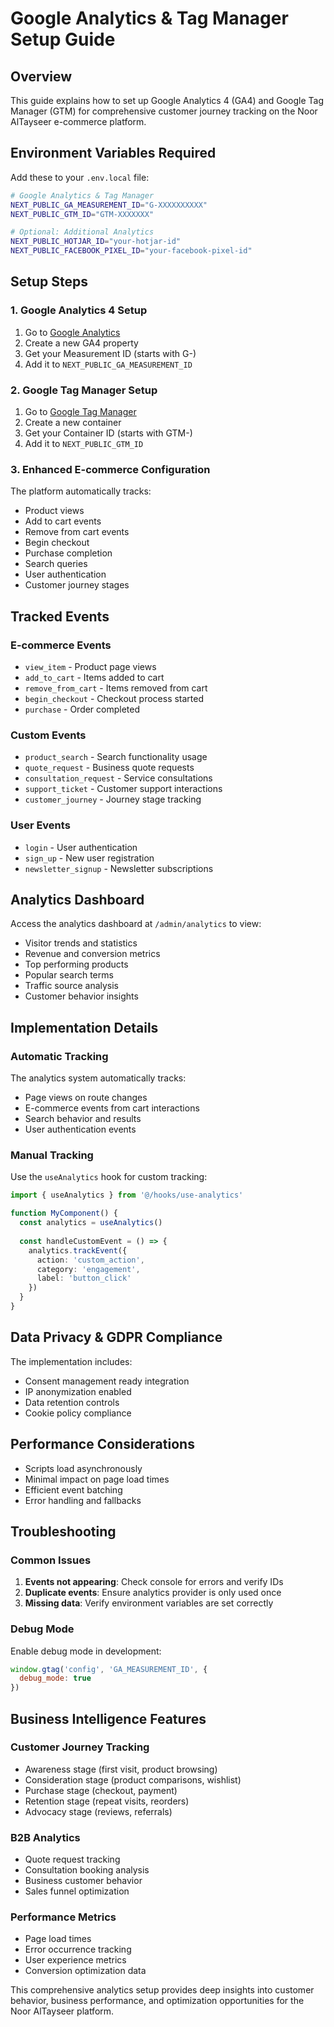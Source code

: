 # Google Analytics & Tag Manager Setup Guide

## Overview
This guide explains how to set up Google Analytics 4 (GA4) and Google Tag Manager (GTM) for comprehensive customer journey tracking on the Noor AlTayseer e-commerce platform.

## Environment Variables Required

Add these to your `.env.local` file:

```bash
# Google Analytics & Tag Manager
NEXT_PUBLIC_GA_MEASUREMENT_ID="G-XXXXXXXXXX"
NEXT_PUBLIC_GTM_ID="GTM-XXXXXXX"

# Optional: Additional Analytics
NEXT_PUBLIC_HOTJAR_ID="your-hotjar-id"
NEXT_PUBLIC_FACEBOOK_PIXEL_ID="your-facebook-pixel-id"
```

## Setup Steps

### 1. Google Analytics 4 Setup
1. Go to [Google Analytics](https://analytics.google.com/)
2. Create a new GA4 property
3. Get your Measurement ID (starts with G-)
4. Add it to `NEXT_PUBLIC_GA_MEASUREMENT_ID`

### 2. Google Tag Manager Setup
1. Go to [Google Tag Manager](https://tagmanager.google.com/)
2. Create a new container
3. Get your Container ID (starts with GTM-)
4. Add it to `NEXT_PUBLIC_GTM_ID`

### 3. Enhanced E-commerce Configuration
The platform automatically tracks:
- Product views
- Add to cart events
- Remove from cart events
- Begin checkout
- Purchase completion
- Search queries
- User authentication
- Customer journey stages

## Tracked Events

### E-commerce Events
- `view_item` - Product page views
- `add_to_cart` - Items added to cart
- `remove_from_cart` - Items removed from cart
- `begin_checkout` - Checkout process started
- `purchase` - Order completed

### Custom Events
- `product_search` - Search functionality usage
- `quote_request` - Business quote requests
- `consultation_request` - Service consultations
- `support_ticket` - Customer support interactions
- `customer_journey` - Journey stage tracking

### User Events
- `login` - User authentication
- `sign_up` - New user registration
- `newsletter_signup` - Newsletter subscriptions

## Analytics Dashboard

Access the analytics dashboard at `/admin/analytics` to view:
- Visitor trends and statistics
- Revenue and conversion metrics
- Top performing products
- Popular search terms
- Traffic source analysis
- Customer behavior insights

## Implementation Details

### Automatic Tracking
The analytics system automatically tracks:
- Page views on route changes
- E-commerce events from cart interactions
- Search behavior and results
- User authentication events

### Manual Tracking
Use the `useAnalytics` hook for custom tracking:

```typescript
import { useAnalytics } from '@/hooks/use-analytics'

function MyComponent() {
  const analytics = useAnalytics()
  
  const handleCustomEvent = () => {
    analytics.trackEvent({
      action: 'custom_action',
      category: 'engagement',
      label: 'button_click'
    })
  }
}
```

## Data Privacy & GDPR Compliance

The implementation includes:
- Consent management ready integration
- IP anonymization enabled
- Data retention controls
- Cookie policy compliance

## Performance Considerations

- Scripts load asynchronously
- Minimal impact on page load times
- Efficient event batching
- Error handling and fallbacks

## Troubleshooting

### Common Issues
1. **Events not appearing**: Check console for errors and verify IDs
2. **Duplicate events**: Ensure analytics provider is only used once
3. **Missing data**: Verify environment variables are set correctly

### Debug Mode
Enable debug mode in development:
```javascript
window.gtag('config', 'GA_MEASUREMENT_ID', {
  debug_mode: true
})
```

## Business Intelligence Features

### Customer Journey Tracking
- Awareness stage (first visit, product browsing)
- Consideration stage (product comparisons, wishlist)
- Purchase stage (checkout, payment)
- Retention stage (repeat visits, reorders)
- Advocacy stage (reviews, referrals)

### B2B Analytics
- Quote request tracking
- Consultation booking analysis
- Business customer behavior
- Sales funnel optimization

### Performance Metrics
- Page load times
- Error occurrence tracking
- User experience metrics
- Conversion optimization data

This comprehensive analytics setup provides deep insights into customer behavior, business performance, and optimization opportunities for the Noor AlTayseer platform.
